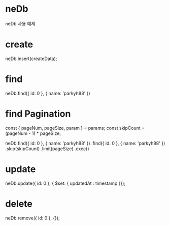 # neDb
neDb 사용 예제

# create
neDb.insert<USER>(createData);
  
# find
neDb.find({ id: 0 }, { name: 'parkyh88' })
  
# find Pagination
const { pageNum, pageSize, param } = params; 
const skipCount = (pageNum - 1) * pageSize;
  
neDb.find({ id: 0 }, { name: 'parkyh88' })
  .find({ id: 0 }, { name: 'parkyh88' })
  .skip(skipCount)
  .limit(pageSize)
  .exec()
 
# update
neDb.update({ id: 0 }, { $set: { updatedAt : timestamp  }});

# delete
neDb.remove({ id: 0 }, {});
